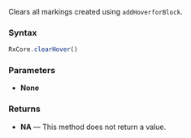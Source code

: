 Clears all markings created using `addHoverforBlock`.

### Syntax

```typescript
RxCore.clearHover()
```

### Parameters

- **None**

### Returns

- **NA** — This method does not return a value.